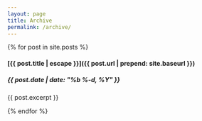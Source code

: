 ```yaml
---
layout: page
title: Archive
permalink: /archive/
---
```


{% for post in site.posts %}
#### [{{ post.title | escape }}]({{ post.url | prepend: site.baseurl }})
##### {{ post.date | date: "%b %-d, %Y" }} #####

{{ post.excerpt }}

{% endfor %}
